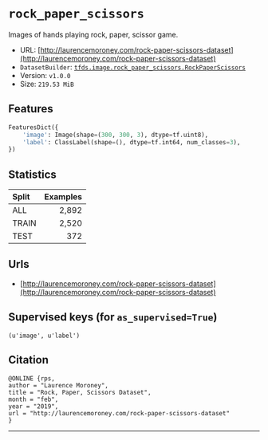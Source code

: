 <div itemscope itemtype="http://schema.org/Dataset">
  <div itemscope itemprop="includedInDataCatalog" itemtype="http://schema.org/DataCatalog">
    <meta itemprop="name" content="TensorFlow Datasets" />
  </div>
  <meta itemprop="name" content="rock_paper_scissors" />
  <meta itemprop="description" content="Images of hands playing rock, paper, scissor game." />
  <meta itemprop="url" content="https://www.tensorflow.org/datasets/catalog/rock_paper_scissors" />
  <meta itemprop="sameAs" content="http://laurencemoroney.com/rock-paper-scissors-dataset" />
</div>

# `rock_paper_scissors`

Images of hands playing rock, paper, scissor game.

*   URL:
    [http://laurencemoroney.com/rock-paper-scissors-dataset](http://laurencemoroney.com/rock-paper-scissors-dataset)
*   `DatasetBuilder`:
    [`tfds.image.rock_paper_scissors.RockPaperScissors`](https://github.com/tensorflow/datasets/tree/master/tensorflow_datasets/image/rock_paper_scissors.py)
*   Version: `v1.0.0`
*   Size: `219.53 MiB`

## Features

```python
FeaturesDict({
    'image': Image(shape=(300, 300, 3), dtype=tf.uint8),
    'label': ClassLabel(shape=(), dtype=tf.int64, num_classes=3),
})
```

## Statistics

Split | Examples
:---- | -------:
ALL   | 2,892
TRAIN | 2,520
TEST  | 372

## Urls

*   [http://laurencemoroney.com/rock-paper-scissors-dataset](http://laurencemoroney.com/rock-paper-scissors-dataset)

## Supervised keys (for `as_supervised=True`)

`(u'image', u'label')`

## Citation

```
@ONLINE {rps,
author = "Laurence Moroney",
title = "Rock, Paper, Scissors Dataset",
month = "feb",
year = "2019",
url = "http://laurencemoroney.com/rock-paper-scissors-dataset"
}
```

--------------------------------------------------------------------------------
